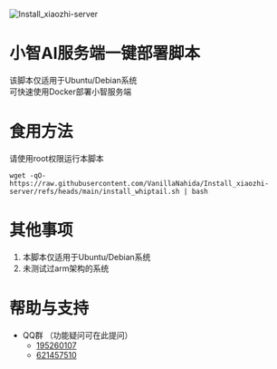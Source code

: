 ![Install_xiaozhi-server](https://socialify.git.ci/VanillaNahida/Install_xiaozhi-server/image?custom_description=%E5%B0%8F%E6%99%BAAI%E6%9C%8D%E5%8A%A1%E7%AB%AF%E5%85%A8%E8%87%AA%E5%8A%A8%E4%B8%80%E9%94%AE%E9%83%A8%E7%BD%B2%E8%84%9A%E6%9C%AC&description=1&font=Source+Code+Pro&forks=1&issues=1&language=1&name=1&owner=1&pattern=Circuit+Board&pulls=1&stargazers=1&theme=Auto)

# 小智AI服务端一键部署脚本

该脚本仅适用于Ubuntu/Debian系统  
可快速使用Docker部署小智服务端

# 食用方法
请使用root权限运行本脚本
```
wget -qO- https://raw.githubusercontent.com/VanillaNahida/Install_xiaozhi-server/refs/heads/main/install_whiptail.sh | bash
```
# 其他事项
1. 本脚本仅适用于Ubuntu/Debian系统
2. 未测试过arm架构的系统

# 帮助与支持
 - QQ群 （功能疑问可在此提问）
    - [195260107](https://qm.qq.com/q/KnVT7bcAgy)
    - [621457510](https://qm.qq.com/q/8fhlPfJ6Hm)
